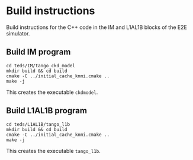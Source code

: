 # Build instructions

Build instructions for the C++ code in the IM and L1AL1B blocks of the E2E simulator.

## Build IM program

```
cd teds/IM/tango_ckd_model
mkdir build && cd build
cmake -C ../initial_cache_knmi.cmake ..
make -j
```

This creates the executable `ckdmodel`.


## Build L1AL1B program

```
cd teds/L1AL1B/tango_l1b
mkdir build && cd build
cmake -C ../initial_cache_knmi.cmake ..
make -j
```

This creates the executable `tango_l1b`.